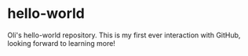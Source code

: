 # hello-world
Oli's hello-world repository.
This is my first ever interaction with GitHub, looking forward to learning more!
